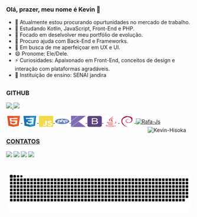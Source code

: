 ### Olá, prazer, meu nome é Kevin 👋

- 🔭 Atualmente estou procurando opurtunidades no mercado de trabalho.
- 🌱 Estudando Kotlin, JavaScript, Front-End e PHP.
- 👯 Focado em deselvolver meu portfólio de evolução.
- 🤔 Procuro ajuda com Back-End e Frameworks.
- 💬 Em busca de me aperfeiçoar em UX e UI.
- 😄 Pronome: Ele/Dele.
- ⚡ Curiosidades: Apaixonado em Front-End, conceitos de design e interação com plataformas agradáveis.
- 🏫 Instituição de ensino: SENAI jandira

##

### GITHUB

<div>
  <a href="https://github.com/KevinAlves55?tab=repositories">
  <img height="180em" src="https://github-readme-stats.vercel.app/api?username=KevinAlves55&show_icons=true&theme=midnight-purple&include_all_commits=true&count_private=true"/>
  <img height="180em" src="https://github-readme-stats.vercel.app/api/top-langs/?username=KevinAlves55&layout=compact&langs_count=7&theme=midnight-purple"/>
</div>
  

<div style="display: inline_block"><br>
  <img align="center" alt="Rafa-HTML" height="30" width="40" src="https://raw.githubusercontent.com/devicons/devicon/master/icons/html5/html5-original.svg">
  <img align="center" alt="Rafa-CSS" height="30" width="40" src="https://raw.githubusercontent.com/devicons/devicon/master/icons/css3/css3-original.svg">
  <img align="center" alt="Rafa-Js" height="30" width="40" src="https://raw.githubusercontent.com/devicons/devicon/master/icons/javascript/javascript-plain.svg">
  <img align="center" alt="Rafa-Js" height="30" width="40" src="https://raw.githubusercontent.com/devicons/devicon/master/icons/php/php-plain.svg">
  <img align="center" alt="Rafa-Js" height="30" width="40" src="https://raw.githubusercontent.com/devicons/devicon/master/icons/kotlin/kotlin-plain.svg">
  <img align="center" alt="Rafa-Js" height="30" width="40" src="https://raw.githubusercontent.com/devicons/devicon/master/icons/bootstrap/bootstrap-plain.svg">
  <img align="center" alt="Rafa-Js" height="30" width="40" src="https://raw.githubusercontent.com/devicons/devicon/master/icons/java/java-plain.svg">
  <img align="center" alt="Rafa-Js" height="30" width="40" src="https://raw.githubusercontent.com/devicons/devicon/master/icons/debian/debian-plain.svg">
  <img align="center" alt="Rafa-Js" height="30" width="40" src="https://raw.githubusercontent.com/devicons/devicon/master/icons/scss/scss-plain.svg">
  <img align="right" alt="Kevin-Hisoka" height="120" width="120" src="https://c.tenor.com/IUoeL5tbyLIAAAAd/hisoka-hunter-x-hunter.gif">
</div>
  
##
  
### CONTATOS

<div style="display: inline_block;">
  
  <a href="https://api.whatsapp.com/send?phone=5511945182565" target="_blank" rel="noopener"><img src="https://img.shields.io/badge/WhatsApp-25D366?style=for-the-badge&logo=whatsapp&logoColor=white"></a> 
  <a href="https://www.linkedin.com/in/kevin-alves4773" target="_blank"><img src="https://img.shields.io/badge/-LinkedIn-%230077B5?style=for-the-badge&logo=linkedin&logoColor=white" target="_blank"></a>
  <a href = "mailto:programador.kevin4773@gmail.com" target="_blank"><img src="https://img.shields.io/badge/Gmail-D14836?style=for-the-badge&logo=gmail&logoColor=white" target="_blank"></a>
  <a href="https://www.facebook.com/kevinalves4773" target="_blank"><img src="https://img.shields.io/badge/Facebook-1877F2?style=for-the-badge&logo=facebook&logoColor=white" target="_blank"></a>
    
</div>
  
  ![Snake animation](https://github.com/KevinAlves55/KevinAlves55/blob/output/github-contribution-grid-snake.svg)
